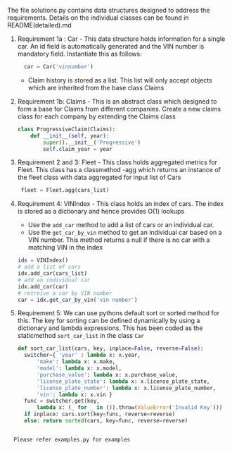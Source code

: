 The file solutions.py contains data structures designed to address the requirements. Details on the individual classes can be found in README(detailed).md

1. Requirement 1a : Car - This data structure holds information for a single car. An id field is automatically generated and the VIN number is mandatory field. Instantiate this as follows:
	``` python
	  car = Car('vinnumber')
	```
	- Claim history is stored as a list. This list will only accept objects which are inherited from the base class Claims
2. Requirement 1b: Claims - This is an abstract class which designed to form a base for Claims from different companies. Create a new claims class for each company by extending the Claims class
	```python
	class ProgressiveClaim(Claims):
	    def __init__(self, year):
	        super().__init__('Progressive')
	        self.claim_year = year
	```

3. Requirement 2 and 3: Fleet - This class holds aggregated metrics for Fleet. This class has a classmethod -agg which returns an instance of the fleet class with data aggregated for input list of Cars
	``` python
	 fleet = Fleet.agg(cars_list)
	```
4. Requirement 4: VINIndex - This class holds an index of cars. The index is stored as a dictionary and hence provides O(1) lookups
	- Use the `add_car` method to add a list of cars or an individual car.
	- Use the `get_car_by_vin` method to get an individual car based on a VIN number. This method returns a null if there is no car with a matching VIN in the index
	``` python
	idx = VINIndex()
	# add a list of cars
	idx.add_car(cars_list)
	# add an individual car
	idx.add_car(car)
	# retreive a car by VIN number
	car = idx.get_car_by_vin('vin number')
	```
5. Requirement 5: We can use pythons default sort or sorted method for this. The key for sorting can be defined dynamically by using a dictionary and lambda expressions. This has been coded as the staticmethod `sort_car_list` in the class `Car`
	``` python
	def sort_car_list(cars, key, inplace=False, reverse=False):
      switcher={ 'year' : lambda x: x.year,
          'make': lambda x: x.make,
          'model': lambda x: x.model,
          'purchase_value': lambda x: x.purchase_value,
          'license_plate_state': lambda x: x.license_plate_state,
          'license_plate_number': lambda x: x.license_plate_number,
          'vin': lambda x: x.vin }
      func = switcher.get(key,
          lambda x: (_ for _ in ()).throw(ValueError('Invalid Key')))
      if inplace: cars.sort(key=func, reverse=reverse)
      else: return sorted(cars, key=func, reverse=reverse)
  ```

	Please refer examples.py for examples
